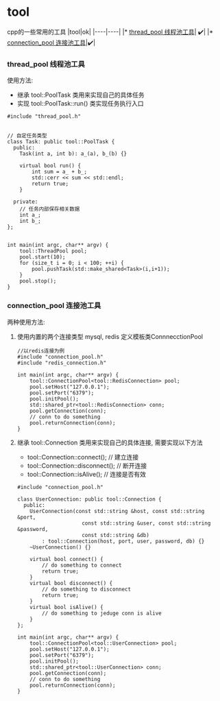 # tool
cpp的一些常用的工具
|tool|ok|
|----|----|
|* [thread_pool 线程池工具](#thread_pool)| :heavy_check_mark:|
|* [connection_pool 连接池工具](#connection_pool)|:heavy_check_mark:|

### thread_pool 线程池工具<a id='thread_pool'></a>

使用方法:
* 继承 tool::PoolTask 类用来实现自己的具体任务
* 实现 tool::PoolTask::run() 类实现任务执行入口

```
#include "thread_pool.h"


// 自定任务类型
class Task: public tool::PoolTask {
  public:
    Task(int a, int b): a_(a), b_(b) {}

    virtual bool run() {
        int sum = a_ + b_;
        std::cerr << sum << std::endl;
        return true;
    }

  private:
    // 任务内部保存相关数据
    int a_;
    int b_;
};


int main(int argc, char** argv) {
    tool::ThreadPool pool;
    pool.start(10);
    for (size_t i = 0; i < 100; ++i) {
        pool.pushTask(std::make_shared<Task>(i,i+1));
    }
    pool.stop();
}

```

### connection_pool 连接池工具<a id='connection_pool'></a>

两种使用方法:
1. 使用内置的两个连接类型 mysql, redis 定义模板类ConnnecctionPool
    ```
    //以redis连接为例
    #include "connection_pool.h"
    #include "redis_connection.h"
    
    int main(int argc, char** argv) {
        tool::ConnectionPool<tool::RedisConnection> pool;
        pool.setHost("127.0.0.1");
        pool.setPort("6379");
        pool.initPool();
        std::shared_ptr<tool::RedisConnection> conn;
        pool.getConnection(conn);
        // conn to do something
        pool.returnConnection(conn);
    }
    ```
2. 继承 tool::Connection 类用来实现自己的具体连接, 需要实现以下方法
    * tool::Connection::connect();  // 建立连接
    * tool::Connection::disconnect(); // 断开连接
    * tool::Connection::isAlive(); // 连接是否有效

    ```
    #include "connection_pool.h"
    
    class UserConnection: public tool::Connection {
      public:
        UserConnection(const std::string &host, const std::string &port,
                         const std::string &user, const std::string &password,
                         const std::string &db)
            : tool::Connection(host, port, user, password, db) {}
        ~UserConnection() {}
        
        virtual bool connect() {
            // do something to connect
            return true;
        }
        virtual bool disconnect() {
            // do something to disconnect
            return true;
        }
        virtual bool isAlive() {
            // do something to jeduge conn is alive 
        }
    };
    
    int main(int argc, char** argv) {
        tool::ConnectionPool<tool::UserConnection> pool;
        pool.setHost("127.0.0.1");
        pool.setPort("6379");
        pool.initPool();
        std::shared_ptr<tool::UserConnection> conn;
        pool.getConnection(conn);
        // conn to do something
        pool.returnConnection(conn);
    }
    ```
